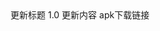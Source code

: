 <update-bady>
	<update-title>更新标题</update-title>
	<update-version>1.0</update-version>
	<update-content>更新内容</update-content>
	<update-apkurl>apk下载链接</update-apkurl>
</update-bady>
